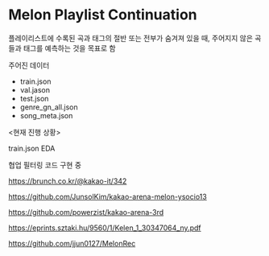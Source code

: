 # Melon Playlist Continuation

플레이리스트에 수록된 곡과 태그의 절반 또는 전부가 숨겨져 있을 때, 주어지지 않은 곡들과 태그를 예측하는 것을 목표로 함

주어진 데이터
- train.json
- val.jason
- test.json
- genre_gn_all.json
- song_meta.json



<현재 진행 상황>

train.json EDA

협업 필터링 코드 구현 중





https://brunch.co.kr/@kakao-it/342

https://github.com/JunsolKim/kakao-arena-melon-ysocio13

https://github.com/powerzist/kakao-arena-3rd

https://eprints.sztaki.hu/9560/1/Kelen_1_30347064_ny.pdf

https://github.com/jjun0127/MelonRec
